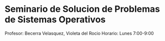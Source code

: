 
# Seminario de Solucion de Problemas de Sistemas Operativos

Profesor: Becerra Velasquez, Violeta del Rocio
Horario: Lunes 7:00-9:00

